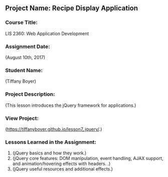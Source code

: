 ## Project Name:  Recipe Display Application

### Course Title:
LIS 2360:  Web Application Development

### Assignment Date:  
(August 10th, 2017)

### Student Name:  
(Tiffany Boyer)

### Project Description:
(This lesson introduces the jQuery framework for applications.)

### View Project:
(https://tiffanyboyer.github.io/lesson7_jquery/.)

### Lessons Learned in the Assignment:
1. (jQuery basics and how they work.)
2. (jQuery core features: DOM manipulation, event handling, AJAX support, and animation/hovering effects with headers. .)
3. (jQuery useful resources and additional effects.)

